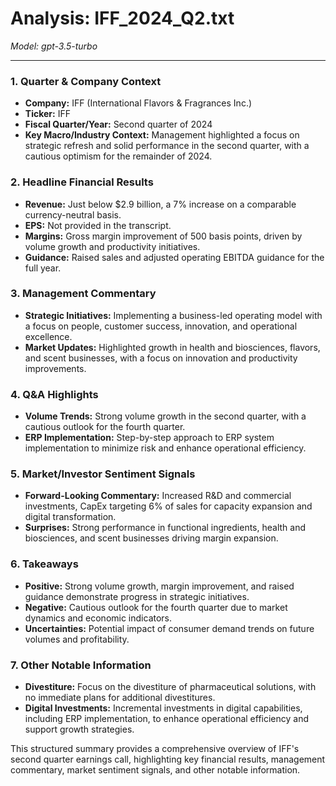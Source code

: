 # Analysis: IFF_2024_Q2.txt

*Model: gpt-3.5-turbo*

---

### 1. Quarter & Company Context
- **Company:** IFF (International Flavors & Fragrances Inc.)
- **Ticker:** IFF
- **Fiscal Quarter/Year:** Second quarter of 2024
- **Key Macro/Industry Context:** Management highlighted a focus on strategic refresh and solid performance in the second quarter, with a cautious optimism for the remainder of 2024.

### 2. Headline Financial Results
- **Revenue:** Just below $2.9 billion, a 7% increase on a comparable currency-neutral basis.
- **EPS:** Not provided in the transcript.
- **Margins:** Gross margin improvement of 500 basis points, driven by volume growth and productivity initiatives.
- **Guidance:** Raised sales and adjusted operating EBITDA guidance for the full year.

### 3. Management Commentary
- **Strategic Initiatives:** Implementing a business-led operating model with a focus on people, customer success, innovation, and operational excellence.
- **Market Updates:** Highlighted growth in health and biosciences, flavors, and scent businesses, with a focus on innovation and productivity improvements.

### 4. Q&A Highlights
- **Volume Trends:** Strong volume growth in the second quarter, with a cautious outlook for the fourth quarter.
- **ERP Implementation:** Step-by-step approach to ERP system implementation to minimize risk and enhance operational efficiency.

### 5. Market/Investor Sentiment Signals
- **Forward-Looking Commentary:** Increased R&D and commercial investments, CapEx targeting 6% of sales for capacity expansion and digital transformation.
- **Surprises:** Strong performance in functional ingredients, health and biosciences, and scent businesses driving margin expansion.

### 6. Takeaways
- **Positive:** Strong volume growth, margin improvement, and raised guidance demonstrate progress in strategic initiatives.
- **Negative:** Cautious outlook for the fourth quarter due to market dynamics and economic indicators.
- **Uncertainties:** Potential impact of consumer demand trends on future volumes and profitability.

### 7. Other Notable Information
- **Divestiture:** Focus on the divestiture of pharmaceutical solutions, with no immediate plans for additional divestitures.
- **Digital Investments:** Incremental investments in digital capabilities, including ERP implementation, to enhance operational efficiency and support growth strategies.

This structured summary provides a comprehensive overview of IFF's second quarter earnings call, highlighting key financial results, management commentary, market sentiment signals, and other notable information.